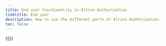 ```yaml
---
title: End user functionality in Altinn Authorization
linktitle: End user
description: How to use the different parts of Altinn Authorization.
toc: false
---
```


{{<children />}}
